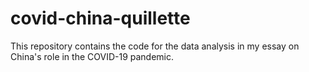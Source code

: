 # covid-china-quillette
This repository contains the code for the data analysis in my essay on China's role in the COVID-19 pandemic.
